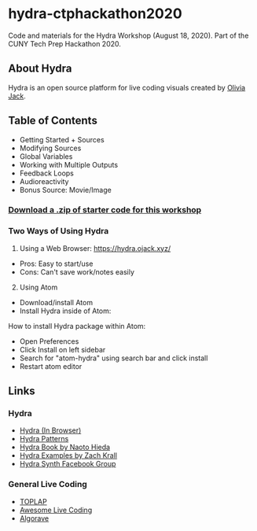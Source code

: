 # hydra-ctphackathon2020
Code and materials for the Hydra Workshop (August 18, 2020). Part of the CUNY Tech Prep Hackathon 2020.

## About Hydra
Hydra is an open source platform for live coding visuals created by [Olivia Jack](https://ojack.xyz/). 

## Table of Contents 
- Getting Started + Sources
- Modifying Sources
- Global Variables
- Working with Multiple Outputs
- Feedback Loops
- Audioreactivity
- Bonus Source: Movie/Image

### [Download a .zip of starter code for this workshop](https://drive.google.com/drive/folders/1BkOtscY3BwozzdRTPRd3h6A_LFSqXdAM?usp=sharing)

### Two Ways of Using Hydra
1. Using a Web Browser: https://hydra.ojack.xyz/
- Pros: Easy to start/use
- Cons: Can't save work/notes easily

2. Using Atom
- Download/install Atom
- Install Hydra inside of Atom:

How to install Hydra package within Atom:
- Open Preferences
- Click Install on left sidebar
- Search for "atom-hydra" using search bar and click install
- Restart atom editor

## Links

### Hydra 
- [Hydra (In Browser)](https://hydra.ojack.xyz/)
- [Hydra Patterns](https://twitter.com/hydra_patterns)
- [Hydra Book by Naoto Hieda](https://hydra-book.naotohieda.com/#/)
- [Hydra Examples by Zach Krall](https://github.com/zachkrall/hydra-examples)
- [Hydra Synth Facebook Group](https://www.facebook.com/groups/1084288351771117/)

### General Live Coding
- [TOPLAP](https://toplap.org/)
- [Awesome Live Coding](https://github.com/toplap/awesome-livecoding)
- [Algorave](https://algorave.com/)
